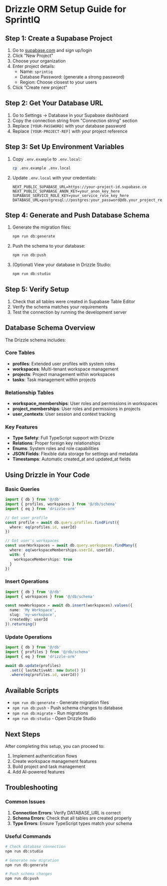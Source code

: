 # Drizzle ORM Setup Guide for SprintIQ

## Step 1: Create a Supabase Project

1. Go to [supabase.com](https://supabase.com) and sign up/login
2. Click "New Project"
3. Choose your organization
4. Enter project details:
   - Name: `sprintiq`
   - Database Password: (generate a strong password)
   - Region: Choose closest to your users
5. Click "Create new project"

## Step 2: Get Your Database URL

1. Go to Settings → Database in your Supabase dashboard
2. Copy the connection string from "Connection string" section
3. Replace `[YOUR-PASSWORD]` with your database password
4. Replace `[YOUR-PROJECT-REF]` with your project reference

## Step 3: Set Up Environment Variables

1. Copy `.env.example` to `.env.local`:
   ```bash
   cp .env.example .env.local
   ```

2. Update `.env.local` with your credentials:
   ```env
   NEXT_PUBLIC_SUPABASE_URL=https://your-project-id.supabase.co
   NEXT_PUBLIC_SUPABASE_ANON_KEY=your_anon_key_here
   SUPABASE_SERVICE_ROLE_KEY=your_service_role_key_here
   DATABASE_URL=postgresql://postgres:your_password@db.your_project_ref.supabase.co:5432/postgres
   ```

## Step 4: Generate and Push Database Schema

1. Generate the migration files:
   ```bash
   npm run db:generate
   ```

2. Push the schema to your database:
   ```bash
   npm run db:push
   ```

3. (Optional) View your database in Drizzle Studio:
   ```bash
   npm run db:studio
   ```

## Step 5: Verify Setup

1. Check that all tables were created in Supabase Table Editor
2. Verify the schema matches your requirements
3. Test the connection by running the development server

## Database Schema Overview

The Drizzle schema includes:

### Core Tables
- **profiles**: Extended user profiles with system roles
- **workspaces**: Multi-tenant workspace management
- **projects**: Project management within workspaces
- **tasks**: Task management within projects

### Relationship Tables
- **workspace_memberships**: User roles and permissions in workspaces
- **project_memberships**: User roles and permissions in projects
- **user_contexts**: User session and context tracking

### Key Features
- **Type Safety**: Full TypeScript support with Drizzle
- **Relations**: Proper foreign key relationships
- **Enums**: System roles and role capabilities
- **JSON Fields**: Flexible data storage for settings and metadata
- **Timestamps**: Automatic created_at and updated_at fields

## Using Drizzle in Your Code

### Basic Queries

```typescript
import { db } from '@/db'
import { profiles, workspaces } from '@/db/schema'
import { eq } from 'drizzle-orm'

// Get user profile
const profile = await db.query.profiles.findFirst({
  where: eq(profiles.id, userId)
})

// Get user's workspaces
const userWorkspaces = await db.query.workspaces.findMany({
  where: eq(workspaceMemberships.userId, userId),
  with: {
    workspaceMemberships: true
  }
})
```

### Insert Operations

```typescript
import { db } from '@/db'
import { workspaces } from '@/db/schema'

const newWorkspace = await db.insert(workspaces).values({
  name: 'My Workspace',
  slug: 'my-workspace',
  createdBy: userId
}).returning()
```

### Update Operations

```typescript
import { db } from '@/db'
import { profiles } from '@/db/schema'
import { eq } from 'drizzle-orm'

await db.update(profiles)
  .set({ lastActiveAt: new Date() })
  .where(eq(profiles.id, userId))
```

## Available Scripts

- `npm run db:generate` - Generate migration files
- `npm run db:push` - Push schema changes to database
- `npm run db:migrate` - Run migrations
- `npm run db:studio` - Open Drizzle Studio

## Next Steps

After completing this setup, you can proceed to:
1. Implement authentication flows
2. Create workspace management features
3. Build project and task management
4. Add AI-powered features

## Troubleshooting

### Common Issues

1. **Connection Errors**: Verify DATABASE_URL is correct
2. **Schema Errors**: Check that all tables are created properly
3. **Type Errors**: Ensure TypeScript types match your schema

### Useful Commands

```bash
# Check database connection
npm run db:studio

# Generate new migration
npm run db:generate

# Push schema changes
npm run db:push
``` 